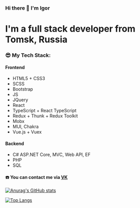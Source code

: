 ### Hi there 👋 I'm Igor
# I'm a full stack developer from Tomsk, Russia

### :sunglasses: My Tech Stack:
#### Frontend
- HTML5 + CSS3
- SCSS
- Bootstrap
- JS
- JQuery
- React
- TypeScript + React TypeScript
- Redux + Thunk + Redux Toolkit
- Mobx
- MUI, Chakra
- Vue.js + Vuex

#### Backend
- C# ASP.NET Core, MVC, Web API, EF
- PHP
- SQL

#### :phone: You can contact me via [VK](https://vk.com/time_to_mention_me)

[![Anurag's GitHub stats](https://github-readme-stats.vercel.app/api?username=ELF1sH&show_icons=true&theme=radical)](https://github.com/anuraghazra/github-readme-stats)

[![Top Langs](https://github-readme-stats.vercel.app/api/top-langs/?username=ELF1sH&langs_count=8&show_icons=true&theme=radical)](https://github.com/anuraghazra/github-readme-stats)

<!--
**Ray-Janson/Ray-Janson** is a ✨ _special_ ✨ repository because its `README.md` (this file) appears on your GitHub profile.

Here are some ideas to get you started:

- 🔭 I’m currently working on ...
- 🌱 I’m currently learning ...
- 👯 I’m looking to collaborate on ...
- 🤔 I’m looking for help with ...
- 💬 Ask me about ...
- 📫 How to reach me: ...
- 😄 Pronouns: ...
- ⚡ Fun fact: ...
-->
